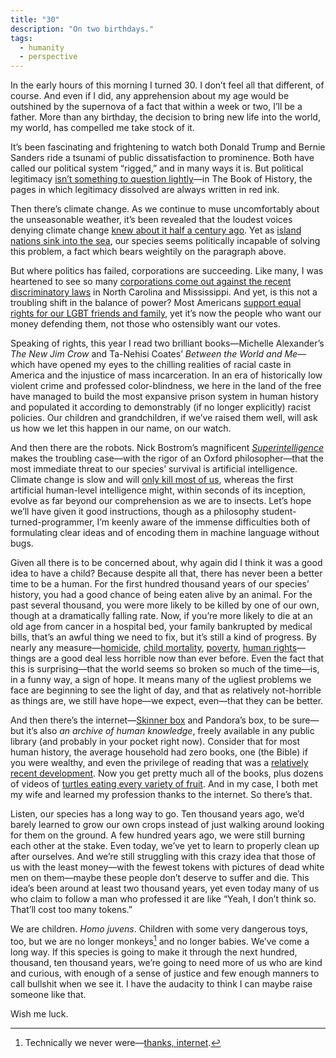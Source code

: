 ```yaml
---
title: "30"
description: "On two birthdays."
tags:
  - humanity
  - perspective
---
```


In the early hours of this morning I turned 30. I don’t feel all that different, of course. And even if I did, any apprehension about my age would be outshined by the supernova of a fact that within a week or two, I’ll be a father. More than any birthday, the decision to bring new life into the world, my world, has compelled me take stock of it.

It’s been fascinating and frightening to watch both Donald Trump and Bernie Sanders ride a tsunami of public dissatisfaction to prominence. Both have called our political system “rigged,” and in many ways it is. But political legitimacy [isn’t something to question lightly](/on/the-history-of-rome#we_take_political_legitimacy_for_granted)—in The Book of History, the pages in which legitimacy dissolved are always written in red ink.

Then there’s climate change. As we continue to muse uncomfortably about the unseasonable weather, it’s been revealed that the loudest voices denying climate change [knew about it half a century ago](https://www.smokeandfumes.org/). Yet as [island nations sink into the sea](http://www.nytimes.com/interactive/2015/12/02/world/The-Marshall-Islands-Are-Disappearing.html?_r=0), our species seems politically incapable of solving this problem, a fact which bears weightily on the paragraph above.

But where politics has failed, corporations are succeeding. Like many, I was heartened to see so many [corporations come out against the recent discriminatory laws](http://www.nytimes.com/2016/04/01/business/corporate-north-carolina-perks-up-against-discrimination.html) in North Carolina and Mississippi. And yet, is this not a troubling shift in the balance of power? Most Americans [support equal rights for our LGBT friends and family](http://www.pewforum.org/2015/07/29/graphics-slideshow-changing-attitudes-on-gay-marriage/), yet it’s now the people who want our money defending them, not those who ostensibly want our votes.

Speaking of rights, this year I read two brilliant books—Michelle Alexander’s *The New Jim Crow* and Ta-Nehisi Coates’ *Between the World and Me*—which have opened my eyes to the chilling realities of racial caste in America and the injustice of mass incarceration. In an era of historically low violent crime and professed color-blindness, we here in the land of the free have managed to build the most expansive prison system in human history and populated it according to demonstrably (if no longer explicitly) racist policies. Our children and grandchildren, if we’ve raised them well, will ask us how we let this happen in our name, on our watch.

And then there are the robots. Nick Bostrom’s magnificent [*Superintelligence*](/on/superintelligence) makes the troubling case—with the rigor of an Oxford philosopher—that the most immediate threat to our species’ survival is artificial intelligence. Climate change is slow and will [only kill most of us](/on/the-peripheral), whereas the first artificial human-level intelligence might, within seconds of its inception, evolve as far beyond our comprehension as we are to insects. Let’s hope we’ll have given it good instructions, though as a philosophy student-turned-programmer, I’m keenly aware of the immense difficulties both of formulating clear ideas and of encoding them in machine language without bugs.

Given all there is to be concerned about, why again did I think it was a good idea to have a child? Because despite all that, there has never been a better time to be a human. For the first hundred thousand years of our species’ history, you had a good chance of being eaten alive by an animal. For the past several thousand, you were more likely to be killed by one of our own, though at a dramatically falling rate. Now, if you’re more likely to die at an old age from cancer in a hospital bed, your family bankrupted by medical bills, that’s an awful thing we need to fix, but it’s still a kind of progress. By nearly any measure—[homicide](https://ourworldindata.org/homicides/), [child mortality](https://ourworldindata.org/child-mortality/), [poverty](https://ourworldindata.org/world-poverty/), [human rights](https://ourworldindata.org/cascade-of-rights/)—things are a good deal less horrible now than ever before. Even the fact that this is surprising—that the world seems so broken so much of the time—is, in a funny way, a sign of hope. It means many of the ugliest problems we face are beginning to see the light of day, and that as relatively not-horrible as things are, we still have hope—we expect, even—that they can be better.

And then there’s the internet—[Skinner box](https://en.wikipedia.org/wiki/Operant_conditioning_chamber) and Pandora’s box, to be sure—but it’s also *an archive of human knowledge*, freely available in any public library (and probably in your pocket right now). Consider that for most human history, the average household had zero books, one (the Bible) if you were wealthy, and even the privilege of reading that was a [relatively recent development](https://en.wikipedia.org/wiki/Protestant_Reformation). Now you get pretty much all of the books, plus dozens of videos of [turtles eating every variety of fruit](https://www.youtube.com/results?search_query=turtle+eating+fruit). And in my case, I both met my wife and learned my profession thanks to the internet. So there’s that.

Listen, our species has a long way to go. Ten thousand years ago, we’d barely learned to grow our own crops instead of just walking around looking for them on the ground. A few hundred years ago, we were still burning each other at the stake. Even today, we’ve yet to learn to properly clean up after ourselves. And we’re still struggling with this crazy idea that those of us with the least money—with the fewest tokens with pictures of dead white men on them—maybe these people don’t deserve to suffer and die. This idea’s been around at least two thousand years, yet even today many of us who claim to follow a man who professed it are like “Yeah, I don’t think so. That’ll cost too many tokens.”

We are children. *Homo juvens*. Children with some very dangerous toys, too, but we are no longer monkeys[^1] and no longer babies. We’ve come a long way. If this species is going to make it through the next hundred, thousand, ten thousand years, we’re going to need more of us who are kind and curious, with enough of a sense of justice and few enough manners to call bullshit when we see it. I have the audacity to think I can maybe raise someone like that.

Wish me luck.

[^1]: Technically we never were—[thanks, internet](http://humanorigins.si.edu/how-are-humans-and-monkeys-related).
